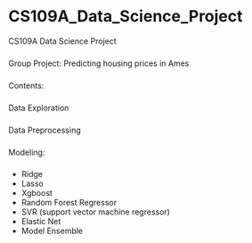 # CS109A_Data_Science_Project
CS109A Data Science Project
###
Group Project: Predicting housing prices in Ames
###
Contents:
###
 Data Exploration
###
 Data Preprocessing
###
 Modeling:
###
- Ridge
- Lasso
- Xgboost
- Random Forest Regressor
- SVR (support vector machine regressor)
- Elastic Net
- Model Ensemble
